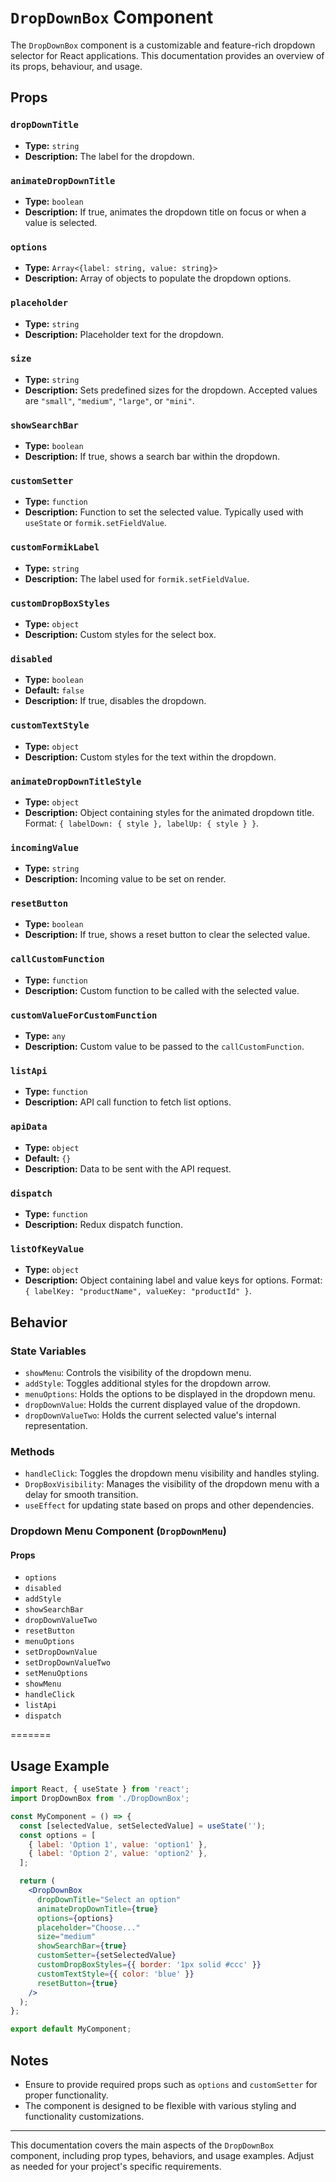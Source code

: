 # `DropDownBox` Component

The `DropDownBox` component is a customizable and feature-rich 
dropdown selector for React applications. This documentation provides 
an overview of its props, behaviour, and usage.

## Props

### `dropDownTitle`
- **Type:** `string`
- **Description:** The label for the dropdown.

### `animateDropDownTitle`
- **Type:** `boolean`
- **Description:** If true, animates the dropdown title on focus or when a value is selected.

### `options`
- **Type:** `Array<{label: string, value: string}>`
- **Description:** Array of objects to populate the dropdown options.

### `placeholder`
- **Type:** `string`
- **Description:** Placeholder text for the dropdown.

### `size`
- **Type:** `string`
- **Description:** Sets predefined sizes for the dropdown. Accepted values are `"small"`, `"medium"`, `"large"`, or `"mini"`.

### `showSearchBar`
- **Type:** `boolean`
- **Description:** If true, shows a search bar within the dropdown.

### `customSetter`
- **Type:** `function`
- **Description:** Function to set the selected value. Typically used with `useState` or `formik.setFieldValue`.

### `customFormikLabel`
- **Type:** `string`
- **Description:** The label used for `formik.setFieldValue`.

### `customDropBoxStyles`
- **Type:** `object`
- **Description:** Custom styles for the select box.

### `disabled`
- **Type:** `boolean`
- **Default:** `false`
- **Description:** If true, disables the dropdown.

### `customTextStyle`
- **Type:** `object`
- **Description:** Custom styles for the text within the dropdown.

### `animateDropDownTitleStyle`
- **Type:** `object`
- **Description:** Object containing styles for the animated dropdown title. Format: `{ labelDown: { style }, labelUp: { style } }`.

### `incomingValue`
- **Type:** `string`
- **Description:** Incoming value to be set on render.

### `resetButton`
- **Type:** `boolean`
- **Description:** If true, shows a reset button to clear the selected value.

### `callCustomFunction`
- **Type:** `function`
- **Description:** Custom function to be called with the selected value.

### `customValueForCustomFunction`
- **Type:** `any`
- **Description:** Custom value to be passed to the `callCustomFunction`.

### `listApi`
- **Type:** `function`
- **Description:** API call function to fetch list options.

### `apiData`
- **Type:** `object`
- **Default:** `{}`
- **Description:** Data to be sent with the API request.

### `dispatch`
- **Type:** `function`
- **Description:** Redux dispatch function.

### `listOfKeyValue`
- **Type:** `object`
- **Description:** Object containing label and value keys for options. Format: `{ labelKey: "productName", valueKey: "productId" }`.

## Behavior

### State Variables

- `showMenu`: Controls the visibility of the dropdown menu.
- `addStyle`: Toggles additional styles for the dropdown arrow.
- `menuOptions`: Holds the options to be displayed in the dropdown menu.
- `dropDownValue`: Holds the current displayed value of the dropdown.
- `dropDownValueTwo`: Holds the current selected value's internal representation.

### Methods

- `handleClick`: Toggles the dropdown menu visibility and handles styling.
- `DropBoxVisibility`: Manages the visibility of the dropdown menu with a delay for smooth transition.
- `useEffect` for updating state based on props and other dependencies.

### Dropdown Menu Component (`DropDownMenu`)

#### Props

- `options`
- `disabled`
- `addStyle`
- `showSearchBar`
- `dropDownValueTwo`
- `resetButton`
- `menuOptions`
- `setDropDownValue`
- `setDropDownValueTwo`
- `setMenuOptions`
- `showMenu`
- `handleClick`
- `listApi`
- `dispatch`

=======

## Usage Example

```jsx
import React, { useState } from 'react';
import DropDownBox from './DropDownBox';

const MyComponent = () => {
  const [selectedValue, setSelectedValue] = useState('');
  const options = [
    { label: 'Option 1', value: 'option1' },
    { label: 'Option 2', value: 'option2' },
  ];

  return (
    <DropDownBox
      dropDownTitle="Select an option"
      animateDropDownTitle={true}
      options={options}
      placeholder="Choose..."
      size="medium"
      showSearchBar={true}
      customSetter={setSelectedValue}
      customDropBoxStyles={{ border: '1px solid #ccc' }}
      customTextStyle={{ color: 'blue' }}
      resetButton={true}
    />
  );
};

export default MyComponent;
```

## Notes

- Ensure to provide required props such as `options` and `customSetter` for proper functionality.
- The component is designed to be flexible with various styling and functionality customizations.

---


This documentation covers the main aspects of the `DropDownBox` component, including prop types, behaviors, and usage examples. Adjust as needed for your project's specific requirements.
